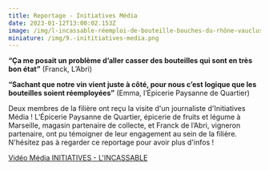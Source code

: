 ```yaml
---
title: Reportage - Initiatives Média
date: 2023-01-12T13:00:02.153Z
image: /img/l-incassable-réemploi-de-bouteille-bouches-du-rhône-vaucluse.png
miniature: /img/9.-inititiatives-media.png
---
```

**“Ça me posait un problème d’aller casser des bouteilles qui sont en très bon état”** (Franck, L’Abri)

**“Sachant que notre vin vient juste à côté, pour nous c’est logique que les bouteilles soient réemployées”** (Emma, l’Épicerie Paysanne de Quartier)

Deux membres de la filière ont reçu la visite d'un journaliste d'Initiatives Média ! L’Épicerie Paysanne de Quartier, épicerie de fruits et légume à Marseille, magasin partenaire de collecte, et Franck de l’Abri, vigneron partenaire, ont pu témoigner de leur engagement au sein de la filière. N'hésitez pas à regarder ce reportage pour avoir plus d'infos !


[Vidéo Média INITIATIVES - L'INCASSABLE](https://initiatives.media/a-marseille-lincassable-remet-la-consigne-au-gout-du-jour/)